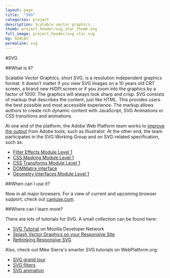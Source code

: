 ```yaml
---
layout: page
title:  "SVG"
categories: project
description: Scalable vector graphics.
thumb: project_header/svg_star_thumb.svg
full_image: project_header/svg_star.svg
bg: 928CA5
permalink: svg
---
```

#SVG

##What is it?

Scalable Vector Graphics, short SVG, is a resolution independent graphics format. It doesn’t matter if you view SVG images on a 10 years old CRT screen, a brand new HiDPI screen or if you zoom into the graphics by a factor of 1000: The graphics will always look sharp and crisp. SVG consists of markup that describes the content, just like HTML. This provides users the best possible and most accessible experience. The markup allows authors to create rich dynamic content with JavaScript, SVG Animations or CSS transitions and animations.

At one end of the platform, the Adobe Web Platform team works to [improve the output](http://blogs.adobe.com/webplatform/2014/01/27/better-svg-for-a-better-web/) from Adobe tools, such as Illustrator. At the other end, the team participates in the SVG Working Group and on SVG-related specification, such as:

  * [Filter Effects Module Level 1](http://dev.w3.org/fxtf/filters/)
  * [CSS Masking Module Level 1](http://dev.w3.org/fxtf/css-masking-1/)
  * [CSS Transforms Module Level 1](http://dev.w3.org/csswg/css-transforms/)
  * [DOMMatrix interface](http://dev.w3.org/fxtf/matrix/)
  * [Geometry Interfaces Module Level 1](http://dev.w3.org/fxtf/geometry/)

##When can I use it?

Now in all major browsers. For a view of current and upcoming browser support, check out [caniuse.com](http://caniuse.com/#search=svg).

##Where can I learn more?

There are lots of tutorials for SVG. A small collection can be found here:

  * [SVG Tutorial](https://developer.mozilla.org/en-US/docs/Web/SVG/Tutorial) on Mozilla Developer Network
  * [Splash Vector Graphics on your Responsive Site](http://www.html5rocks.com/en/tutorials/svg/mobile_fundamentals/)
  * [Rethinking Responsive SVG](http://www.smashingmagazine.com/2014/03/05/rethinking-responsive-svg/)
  
Also, check out Mike Sierra's smarter SVG tutorials on WebPlatform.org:

  * [SVG grand tour](http://docs.webplatform.org/wiki/svg/tutorials/smarter_svg_overview)
  * [SVG filters](http://docs.webplatform.org/wiki/svg/tutorials/smarter_svg_filters)
  * [SVG animation](http://docs.webplatform.org/wiki/svg/tutorials/smarter_svg_animation)